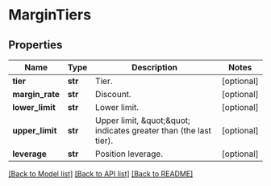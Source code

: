 # MarginTiers

## Properties
Name | Type | Description | Notes
------------ | ------------- | ------------- | -------------
**tier** | **str** | Tier. | [optional] 
**margin_rate** | **str** | Discount. | [optional] 
**lower_limit** | **str** | Lower limit. | [optional] 
**upper_limit** | **str** | Upper limit, \&quot;\&quot; indicates greater than (the last tier). | [optional] 
**leverage** | **str** | Position leverage. | [optional] 

[[Back to Model list]](../README.md#documentation-for-models) [[Back to API list]](../README.md#documentation-for-api-endpoints) [[Back to README]](../README.md)


